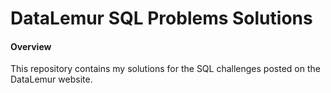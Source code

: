 # DataLemur SQL Problems Solutions

#### Overview
This repository contains my solutions for the SQL challenges posted on the DataLemur website.


